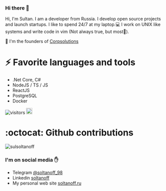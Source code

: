 ### Hi there 👋

Hi, I'm Sultan. I am a developer from Russia. I develop open source projects and launch startups. I like to spend 24/7 at my laptop.💻
I work on UNIX like systems and write code in vim (Not always true, but most👀).

🌱 I'm the founders of [Corpsolutions](https://github.com/corpsolutions)

# ⚡ Favorite languages and tools
- .Net Core, C#
- NodeJS / TS / JS
- ReactJS
- PostgreSQL
- Docker

![visitors](https://visitor-badge.glitch.me/badge?page_id=sulsoltanoff.sulsoltanoff)
[<img alt="github" src="https://img.shields.io/badge/github-sulsoltanoff-8da0cb?style=for-the-badge&labelColor=555555&logo=github" height="20">](https://github.com/sulsoltanoff)

# :octocat: Github contributions
<img src="https://github-readme-stats.vercel.app/api?username=sulsoltanoff&show_icons=true&count_private=true&theme=dracula" alt="sulsoltanoff" />


### I'm on social media ✋
- Telegram [@soltanoff_98](https://t.me/soltanoff_98)
- Linkedin [soltanoff](https://www.linkedin.com/in/soltanoff98/)
- My personal web site [soltanoff.ru](https://soltanoff.ru)

